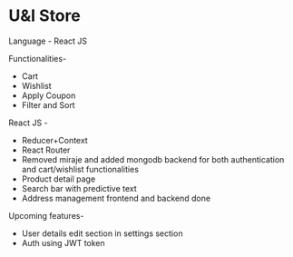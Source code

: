 # U&I Store

Language - React JS

Functionalities-

- Cart
- Wishlist
- Apply Coupon
- Filter and Sort

React JS -

- Reducer+Context
- React Router
- Removed miraje and added mongodb backend for both authentication and cart/wishlist functionalities
- Product detail page
- Search bar with predictive text
- Address management frontend and backend done

Upcoming features-

- User details edit section in settings section
- Auth using JWT token
